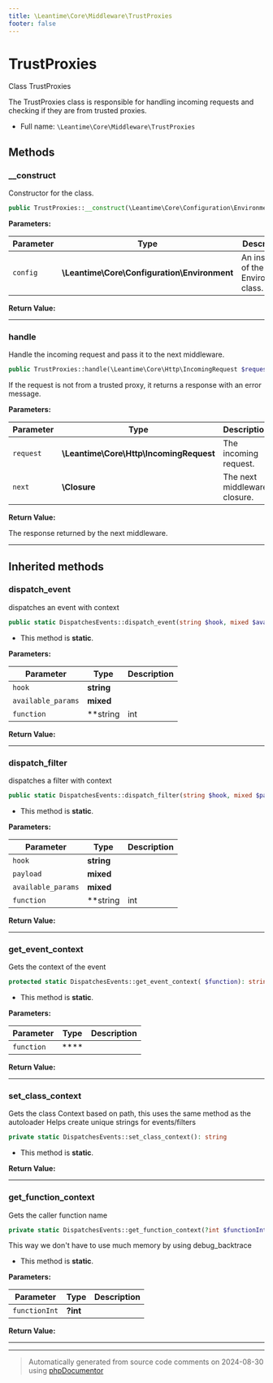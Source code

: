 ```yaml
---
title: \Leantime\Core\Middleware\TrustProxies
footer: false
---
```


# TrustProxies

Class TrustProxies

The TrustProxies class is responsible for handling incoming requests and checking if they are from trusted proxies.

* Full name: `\Leantime\Core\Middleware\TrustProxies`



## Methods

### __construct

Constructor for the class.

```php
public TrustProxies::__construct(\Leantime\Core\Configuration\Environment $config): mixed
```








**Parameters:**

| Parameter | Type | Description |
|-----------|------|-------------|
| `config` | **\Leantime\Core\Configuration\Environment** | An instance of the Environment class. |


**Return Value:**





---
### handle

Handle the incoming request and pass it to the next middleware.

```php
public TrustProxies::handle(\Leantime\Core\Http\IncomingRequest $request, \Closure $next): \Symfony\Component\HttpFoundation\Response
```

If the request is not from a trusted proxy, it returns a response with an error message.






**Parameters:**

| Parameter | Type | Description |
|-----------|------|-------------|
| `request` | **\Leantime\Core\Http\IncomingRequest** | The incoming request. |
| `next` | **\Closure** | The next middleware closure. |


**Return Value:**

The response returned by the next middleware.



---


## Inherited methods

### dispatch_event

dispatches an event with context

```php
public static DispatchesEvents::dispatch_event(string $hook, mixed $available_params = [], string|int|null $function = null): void
```



* This method is **static**.




**Parameters:**

| Parameter | Type | Description |
|-----------|------|-------------|
| `hook` | **string** |  |
| `available_params` | **mixed** |  |
| `function` | **string|int|null** |  |


**Return Value:**





---
### dispatch_filter

dispatches a filter with context

```php
public static DispatchesEvents::dispatch_filter(string $hook, mixed $payload, mixed $available_params = [], string|int|null $function = null): mixed
```



* This method is **static**.




**Parameters:**

| Parameter | Type | Description |
|-----------|------|-------------|
| `hook` | **string** |  |
| `payload` | **mixed** |  |
| `available_params` | **mixed** |  |
| `function` | **string|int|null** |  |


**Return Value:**





---
### get_event_context

Gets the context of the event

```php
protected static DispatchesEvents::get_event_context( $function): string
```



* This method is **static**.




**Parameters:**

| Parameter | Type | Description |
|-----------|------|-------------|
| `function` | **** |  |


**Return Value:**





---
### set_class_context

Gets the class Context based on path, this uses the same method as the autoloader
Helps create unique strings for events/filters

```php
private static DispatchesEvents::set_class_context(): string
```



* This method is **static**.





**Return Value:**





---
### get_function_context

Gets the caller function name

```php
private static DispatchesEvents::get_function_context(?int $functionInt = null): string
```

This way we don't have to use much memory by using debug_backtrace

* This method is **static**.




**Parameters:**

| Parameter | Type | Description |
|-----------|------|-------------|
| `functionInt` | **?int** |  |


**Return Value:**





---


---
> Automatically generated from source code comments on 2024-08-30 using [phpDocumentor](http://www.phpdoc.org/)

